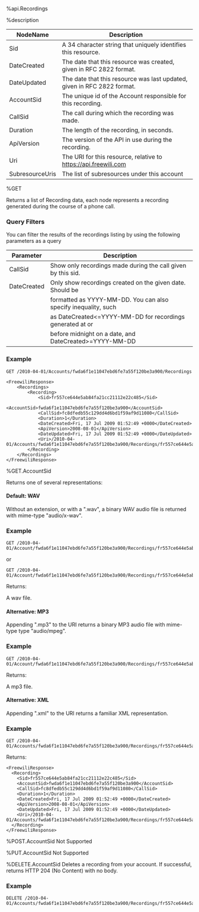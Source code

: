 %api.Recordings

%description

NodeName        | Description
-----------     | ---------------
Sid	            | A 34 character string that uniquely identifies this resource.
DateCreated	    | The date that this resource was created, given in RFC 2822 format.
DateUpdated	    | The date that this resource was last updated, given in RFC 2822 format.
AccountSid	    | The unique id of the Account responsible for this recording.
CallSid	        | The call during which the recording was made.
Duration        | The length of the recording, in seconds.
ApiVersion      | The version of the API in use during the recording.
Uri	            | The URI for this resource, relative to https://api.freewili.com
SubresourceUris | The list of subresources under this account


%GET

Returns a list of Recording data, each node represents a recording generated during the course of a phone call.

### Query Filters ###
You can filter the results of the recordings listing by using the following
parameters as a query

Parameter	 | Description
------------ | ---------------
CallSid      | Show only recordings made during the call given by this sid.
DateCreated  | Only show recordings created on the given date. Should be 
             | formatted as YYYY-MM-DD. You can also specify inequality, such
             | as DateCreated<=YYYY-MM-DD for recordings generated at or 
             | before midnight on a date, and DateCreated>=YYYY-MM-DD
                                  
### Example ###

~~~
GET /2010-04-01/Accounts/fwda6f1e11047ebd6fe7a55f120be3a900/Recordings
~~~

~~~{ .xml }
<FreewiliResponse>
    <Recordings>
        <Recording>
            <Sid>fr557ce644e5ab84fa21cc21112e22c485</Sid>
            <AccountSid>fwda6f1e11047ebd6fe7a55f120be3a900</AccountSid>
            <CallSid>fc8dfedb55c129dd4d6bd1f59af9d11080</CallSid>
            <Duration>1</Duration>
            <DateCreated>Fri, 17 Jul 2009 01:52:49 +0000</DateCreated>
            <ApiVersion>2008-08-01</ApiVersion>
            <DateUpdated>Fri, 17 Jul 2009 01:52:49 +0000</DateUpdated>
            <Uri>/2010-04-01/Accounts/fwda6f1e11047ebd6fe7a55f120be3a900/Recordings/fr557ce644e5ab84fa21cc21112e22c485</Uri>
        </Recording>
    </Recordings> 
</FreewiliResponse>
~~~

%GET.AccountSid

Returns one of several representations:

#### Default: WAV ####
Without an extension, or with a ".wav", a binary WAV audio file is returned with mime-type "audio/x-wav".

### Example ###

~~~
GET /2010-04-01/Account/fwda6f1e11047ebd6fe7a55f120be3a900/Recordings/fr557ce644e5ab84fa21cc21112e22c485
~~~

or 

~~~
GET /2010-04-01/Account/fwda6f1e11047ebd6fe7a55f120be3a900/Recordings/fr557ce644e5ab84fa21cc21112e22c485.wav
~~~

Returns:

A wav file.

#### Alternative: MP3 #####

Appending ".mp3" to the URI returns a binary MP3 audio file with mime-type type "audio/mpeg".

### Example ###

~~~
GET /2010-04-01/Account/fwda6f1e11047ebd6fe7a55f120be3a900/Recordings/fr557ce644e5ab84fa21cc21112e22c485.mp3
~~~

Returns:

A mp3 file.

#### Alternative: XML ####

Appending ".xml" to the URI returns a familiar XML representation.

### Example ###

~~~
GET /2010-04-01/Accounts/fwda6f1e11047ebd6fe7a55f120be3a900/Recordings/fr557ce644e5ab84fa21cc21112e22c485.xml
~~~

Returns:

~~~{ .xml }
<FreewiliResponse>
  <Recording>
    <Sid>fr557ce644e5ab84fa21cc21112e22c485</Sid>
    <AccountSid>fwda6f1e11047ebd6fe7a55f120be3a900</AccountSid>
    <CallSid>fc8dfedb55c129dd4d6bd1f59af9d11080</CallSid>
    <Duration>1</Duration>
    <DateCreated>Fri, 17 Jul 2009 01:52:49 +0000</DateCreated>
    <ApiVersion>2008-08-01</ApiVersion>
    <DateUpdated>Fri, 17 Jul 2009 01:52:49 +0000</DateUpdated>
    <Uri>/2010-04-01/Accounts/fwda6f1e11047ebd6fe7a55f120be3a900/Recordings/fr557ce644e5ab84fa21cc21112e22c485.xml</Uri>
  </Recording>
</FreewiliResponse>
~~~

%POST.AccountSid
Not Supported

%PUT.AccountSid
Not Supported

%DELETE.AccountSid
Deletes a recording from your account. If successful, returns HTTP 204 (No Content) with no body.

### Example ###

~~~
DELETE /2010-04-01/Accounts/fwda6f1e11047ebd6fe7a55f120be3a900/Recordings/fr557ce644e5ab84fa21cc21112e22c485
~~~
